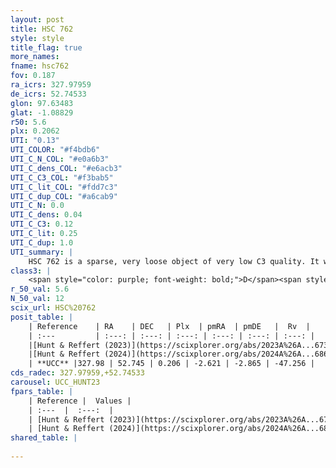 ```yaml
---
layout: post
title: HSC 762
style: style
title_flag: true
more_names: 
fname: hsc762
fov: 0.187
ra_icrs: 327.97959
de_icrs: 52.74533
glon: 97.63483
glat: -1.08829
r50: 5.6
plx: 0.2062
UTI: "0.13"
UTI_COLOR: "#f4bdb6"
UTI_C_N_COL: "#e0a6b3"
UTI_C_dens_COL: "#e6acb3"
UTI_C_C3_COL: "#f3bab5"
UTI_C_lit_COL: "#fdd7c3"
UTI_C_dup_COL: "#a6cab9"
UTI_C_N: 0.0
UTI_C_dens: 0.04
UTI_C_C3: 0.12
UTI_C_lit: 0.25
UTI_C_dup: 1.0
UTI_summary: |
    HSC 762 is a sparse, very loose object of very low C3 quality. It was recently reported in the literature.<br><br><span style="color: #99180f; font-weight: bold;">Warning: </span>contains less than 25 stars with <i>P>0.5</i> estimated.
class3: |
    <span style="color: purple; font-weight: bold;">D</span><span style="color: red; font-weight: bold;">C</span>
r_50_val: 5.6
N_50_val: 12
scix_url: HSC%20762
posit_table: |
    | Reference    | RA    | DEC   | Plx  | pmRA  | pmDE   |  Rv  |
    | :---         | :---: | :---: | :---: | :---: | :---: | :---: |
    |[Hunt & Reffert (2023)](https://scixplorer.org/abs/2023A%26A...673A.114H) | 327.963 | 52.739 | 0.202 | -2.584 | -2.843 | -47.27 |
    |[Hunt & Reffert (2024)](https://scixplorer.org/abs/2024A%26A...686A..42H) | 327.963 | 52.739 | 0.202 | -2.584 | -2.843 | -47.27 |
    | **UCC** |327.98 | 52.745 | 0.206 | -2.621 | -2.865 | -47.256 | 
cds_radec: 327.97959,+52.74533
carousel: UCC_HUNT23
fpars_table: |
    | Reference |  Values |
    | :---  |  :---:  |
    | [Hunt & Reffert (2023)](https://scixplorer.org/abs/2023A%26A...673A.114H) | `AV50=3.132, diffAV50=1.83, MOD50=13.277, logAge50=8.55` |
    | [Hunt & Reffert (2024)](https://scixplorer.org/abs/2024A%26A...686A..42H) | `MassJ=314.729` |
shared_table: |
    
---
```

